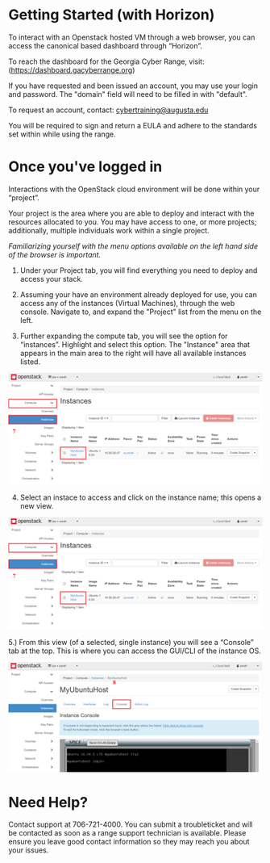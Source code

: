 Getting Started (with Horizon)
==============================

To interact with an Openstack hosted VM through a web browser, you
can access the canonical based dashboard through “Horizon”. 

To reach the dashboard for the Georgia Cyber Range, visit:
(https://dashboard.gacyberrange.org)

If you have requested and been issued an account, you may use your login and password. The "domain" field will need to be filled in with "default".

To request an account, contact: cybertraining@augusta.edu

You will be required to sign and return a EULA and adhere to the standards set within while using the range.

Once you've logged in
======================

Interactions with the OpenStack cloud environment will be done within your “project”. 

Your project is the area where you are able to deploy and interact with the resources allocated to
you. You may have access to one, or more projects; additionally, multiple
individuals work within a single project. 

_Familiarizing yourself with the menu
options available on the left hand side of the browser is important._

1) Under your Project tab, you will find everything you need to deploy and
    access your stack.
2) Assuming your have an environment already deployed for use, you can access any of the instances (Virtual Machines), through the web console.  Navigate to, and expand the "Project" list from the menu on the left. 

3) Further expanding the compute tab, you will see the option for “instances”. Highlight and select this option. The "Instance" area that appears in the main area to the right will have all available instances listed. 

![Instance List](images/ComputeAccess.PNG)

4) Select an instace to access and click on the instance name; this opens a new view.

![Compute Access](images/ComputeAccess.PNG)

5.) From this view (of a selected, single instance) you will see a “Console” tab at the top. This is where you can
    access the GUI/CLI of the instance OS.

![Console View](images/Console.PNG)
    
Need Help?
==============================
Contact support at 706-721-4000. You can submit a troubleticket and will be contacted as soon as a range support technician is available.  Please ensure you leave good contact information so they may reach you about your issues.



